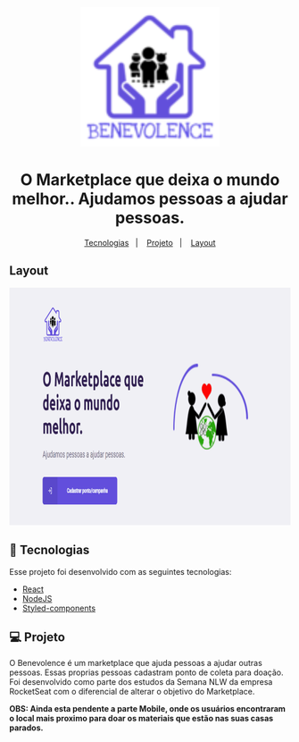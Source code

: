 <p align="center">
    <img src="./web/src/assets/logo_100x100.png" alt="demo-web" width="250" height="250" />
    <h1 align="center">
        O Marketplace que deixa o mundo melhor.. Ajudamos pessoas a ajudar pessoas.
    </h1>
</p>


<p align="center">
  <a href="#tecnologias">Tecnologias</a>&nbsp;&nbsp;&nbsp;|&nbsp;&nbsp;&nbsp;
  <a href="#projeto">Projeto</a>&nbsp;&nbsp;&nbsp;|&nbsp;&nbsp;&nbsp;
  <a href="#layout">Layout</a>
</p>

## Layout
<div align="center" >
    <img src="./web/src/assets/GifBenevolence.gif" alt="demo-web" height="425">
</div>


## 🚀 Tecnologias

Esse projeto foi desenvolvido com as seguintes tecnologias:
- [React](https://reactjs.org)
- [NodeJS](https://nodejs.org/en/)
- [Styled-components](https://styled-components.com/)

## 💻 Projeto

O Benevolence é um marketplace que ajuda pessoas a ajudar outras pessoas.
Essas proprias pessoas cadastram ponto de coleta para doação.
Foi desenvolvido como parte dos estudos da Semana NLW da empresa RocketSeat com o diferencial de alterar o objetivo do Marketplace.

<b>OBS: Ainda esta pendente a parte Mobile, onde os usuários encontraram o local mais proximo para doar os materiais que estão nas suas casas parados.</b>
